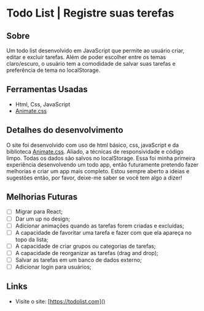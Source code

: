 # Todo List | Registre suas terefas



## Sobre

Um todo list desenvolvido em JavaScript que permite ao usuário criar, editar e excluír tarefas. Além de poder escolher entre os temas claro/escuro,
o usuário tem a comodidade de salvar suas tarefas e preferência de tema no localStorage.

## Ferramentas Usadas

* Html, Css, JavaScript
* [Animate.css](https://animate.style/)

## Detalhes do desenvolvimento

O site foi desenvolvido com uso de html básico, css, javaScript e da biblioteca [Animate.css](https://animate.style/).
Aliado, a técnicas de responsividade e código limpo. Todas os dados são salvos no localStorage.
Essa foi minha primeira experiência desenvolvendo um todo app, então futuramente pretendo fazer melhorias e criar um app mais completo.
Estou sempre aberto a ideias e sugestões então, por favor, deixe-me saber se você tem algo a dizer!

## Melhorias Futuras

- [ ] Migrar para React;
- [ ] Dar um  up no design;
- [ ] Adicionar animações quando as tarefas forem criadas e excluídas;
- [ ] A capacidade de favoritar uma tarefa e fazer com que ela apareça no topo da lista;
- [ ] A capacidade de criar grupos ou categorias de tarefas;
- [ ] A capacidade de reorganizar as tarefas (drag and drop);
- [ ] Salvar as tarefas em um banco de dados externo;
- [ ] Adicionar login para usuários;

## Links

* Visite o site: [https://todolist.com]()
